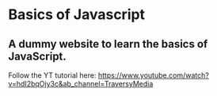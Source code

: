 # Basics of Javascript
## A dummy website to learn the basics of JavaScript.
  Follow the YT tutorial here: https://www.youtube.com/watch?v=hdI2bqOjy3c&ab_channel=TraversyMedia
